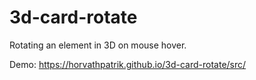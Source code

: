 # 3d-card-rotate

Rotating an element in 3D on mouse hover.

Demo: https://horvathpatrik.github.io/3d-card-rotate/src/
